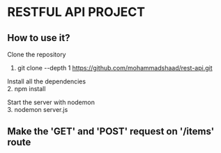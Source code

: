 # RESTFUL API PROJECT

## How to use it?

Clone the repository  
1. git clone --depth 1 https://github.com/mohammadshaad/rest-api.git  

Install all the dependencies  
2. npm install

Start the server with nodemon  
3. nodemon server.js

## Make the 'GET' and 'POST' request on '/items' route
